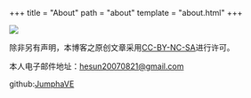 +++
title = "About"
path = "about"
template = "about.html"
+++

![](https://www3.gobiernodecanarias.org/medusa/wiki/images/0/0e/Cc-by-nc-sa_icon.png)

除非另有声明，本博客之原创文章采用[CC-BY-NC-SA](https://creativecommons.org/licenses/by-nc-sa/3.0/)进行许可。

本人电子邮件地址：<hesun20070821@gmail.com>

github:[JumphaVE](https://github.com/JumphaVE/)

